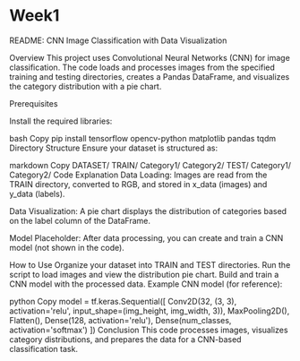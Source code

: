 # Week1

README: CNN Image Classification with Data Visualization

Overview
This project uses Convolutional Neural Networks (CNN) for image classification. The code loads and processes images from the specified training and testing directories, creates a Pandas DataFrame, and visualizes the category distribution with a pie chart.

Prerequisites

Install the required libraries:

bash
Copy
pip install tensorflow opencv-python matplotlib pandas tqdm
Directory Structure
Ensure your dataset is structured as:

markdown
Copy
DATASET/
    TRAIN/
        Category1/
        Category2/
    TEST/
        Category1/
        Category2/
Code Explanation
Data Loading: Images are read from the TRAIN directory, converted to RGB, and stored in x_data (images) and y_data (labels).

Data Visualization: A pie chart displays the distribution of categories based on the label column of the DataFrame.

Model Placeholder: After data processing, you can create and train a CNN model (not shown in the code).

How to Use
Organize your dataset into TRAIN and TEST directories.
Run the script to load images and view the distribution pie chart.
Build and train a CNN model with the processed data.
Example CNN model (for reference):

python
Copy
model = tf.keras.Sequential([
    Conv2D(32, (3, 3), activation='relu', input_shape=(img_height, img_width, 3)),
    MaxPooling2D(),
    Flatten(),
    Dense(128, activation='relu'),
    Dense(num_classes, activation='softmax')
])
Conclusion
This code processes images, visualizes category distributions, and prepares the data for a CNN-based classification task.


